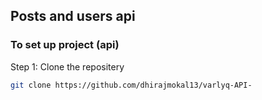 ## Posts and users api

### To set up project (api)

Step 1: Clone the repositery
```bash
git clone https://github.com/dhirajmokal13/varlyq-API-
```
